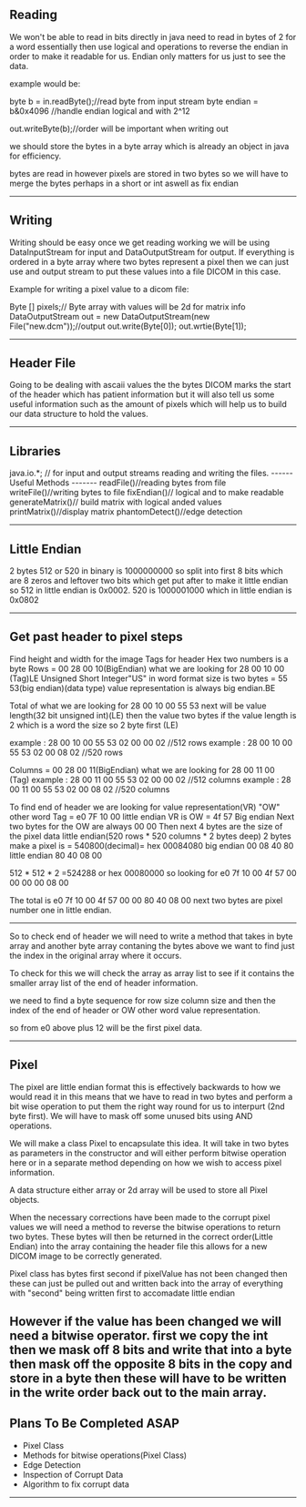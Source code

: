 ## Reading
We won't be able to read in bits directly in java need to read in bytes of 2 for a word essentially then use logical and operations to reverse the endian in order to make it readable for us. Endian only matters for us just to see the data.

example would be:

byte b = in.readByte();//read byte from input stream
byte endian = b&0x4096 //handle endian logical and with 2^12


out.writeByte(b);//order will be important when writing out

we should store the bytes in a byte array which is already an object in java for efficiency.

bytes are read in however pixels are stored in two bytes so we will have to merge the bytes perhaps in a short or int aswell as fix endian

-------------------------------------------

## Writing
Writing should be easy once we get reading working we will be using DataInputStream for input and DataOutputStream for output. If everything is ordered in a byte array where two bytes represent a pixel then we can just use and output stream to put these values into a file DICOM in this case.

Example for writing a pixel value to a dicom file:

Byte [] pixels;// Byte array with values will be 2d for matrix info
DataOutputStream out = new DataOutputStream(new File("new.dcm"));//output
out.write(Byte[0]);
out.wrtie(Byte[1]);

---------------------------------------------

##  Header File 
Going to be dealing with ascaii values the the bytes DICOM marks the start of the header which has patient information but it will also tell us some useful information such as the amount of pixels which will help us to build our data structure to hold the values.

------------------------------------------------


## Libraries 
java.io.*; // for input and output streams reading and writing the files.
------ Useful Methods -------
readFile()//reading bytes from file
writeFile()//writing bytes to file
fixEndian()// logical and to make readable
generateMatrix()// build matrix with logical anded values
printMatrix()//display matrix
phantomDetect()//edge detection

-------------------------------------------------

## Little Endian
2 bytes 512 or 520 in binary is 1000000000 so split into first 8 bits which are 8 zeros and leftover two bits which get put after to make it little endian
so 512 in little endian is 0x0002. 520 is 1000001000 which in little endian is 0x0802

------------------------------------------------

## Get past header to pixel steps
Find height and width for the image
Tags for header
Hex two numbers is a byte
Rows = 00 28 00 10(BigEndian) what we are looking for 28 00 10 00 (Tag)LE
Unsigned Short Integer"US" in word format size is two bytes = 55 53(big endian)(data type) value representation is always big endian.BE

Total of what we are looking for  28 00 10 00 55 53 next will be value length(32 bit unsigned int)(LE) then the value two bytes if the value length is 2 which is a word the size  so 2 byte first (LE)

example : 28 00 10 00 55 53 02 00 00 02 //512 rows
example : 28 00 10 00 55 53 02 00 08 02 //520 rows

Columns = 00 28 00 11(BigEndian) what we are looking for 28 00 11 00 (Tag)
example : 28 00 11 00 55 53 02 00 00 02 //512 columns
example : 28 00 11 00 55 53 02 00 08 02 //520 columns

To find end of header we are looking for value representation(VR) "OW" other word
Tag = e0 7F 10 00 little endian
VR is OW = 4f 57 Big endian
Next two bytes for the OW are always 00 00
Then next 4 bytes are the size of the pixel data little endian(520 rows * 520 columns * 2 bytes deep) 2 bytes make a pixel is = 540800(decimal)= hex 00084080  big endian 00 08 40 80 little endian 80 40 08 00

512 * 512 * 2 =524288 or hex 00080000 so looking for e0 7f 10 00 4f 57 00 00 00 00 08 00

The total is e0 7f 10 00 4f 57 00 00 80 40 08 00 next two bytes are pixel number one in little endian.

-----------------------------------------------------

So to check end of header we will need to write a method that takes in byte array and another byte array contaning the bytes above we want to find just the index in the original array where it occurs.

To check for this we will check the array as array list to see if it contains the smaller array list of the end of header information.

we need to find a byte sequence for row size column size and then the index of the end of header or OW other word value representation.


so from e0 above plus 12 will be the first pixel data.

--------------------------------------------------------

## Pixel

The pixel are little endian format this is effectively backwards to how we would read it in this means that we have to read in two bytes and perform a bit wise operation to put them the right way round for us to interpurt (2nd byte first). We will have to mask off some unused bits using AND operations.

We will make a class Pixel to encapsulate this idea. It will take in two bytes as parameters in the constructor and will either perform bitwise operation here or in a separate method depending on how we wish to access pixel information.

A data structure either array or 2d array will be used to store all Pixel objects. 

When the necessary corrections have been made to the corrupt pixel values we will need a method to reverse the bitwise operations to return two bytes. These bytes will then be returned in the correct order(Little Endian) into the array containing the header file this allows for a new DICOM image to be correctly generated.

Pixel class has bytes first second if pixelValue has not been changed then these can just be pulled out and written back into the array of everything with "second" being written first to accomadate little endian

However if the value has been changed we will need a bitwise operator. first we copy the int then we mask off 8 bits and write that into a byte then mask off the opposite 8 bits in the copy and store in a byte then these will have to be written in the write order back out to the main array.
----------------------------------------------------------

## Plans To Be Completed ASAP
- Pixel Class
- Methods for bitwise operations(Pixel Class)
- Edge Detection
- Inspection of Corrupt Data
- Algorithm to fix corrupt data


---------------------------------------------------------
